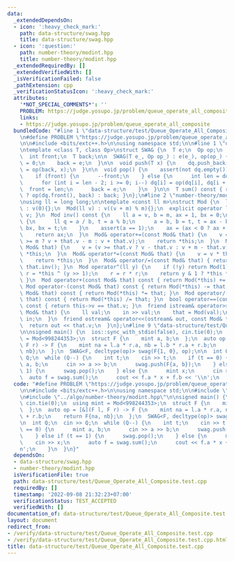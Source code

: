 ```yaml
---
data:
  _extendedDependsOn:
  - icon: ':heavy_check_mark:'
    path: data-structure/swag.hpp
    title: data-structure/swag.hpp
  - icon: ':question:'
    path: number-theory/modint.hpp
    title: number-theory/modint.hpp
  _extendedRequiredBy: []
  _extendedVerifiedWith: []
  _isVerificationFailed: false
  _pathExtension: cpp
  _verificationStatusIcon: ':heavy_check_mark:'
  attributes:
    '*NOT_SPECIAL_COMMENTS*': ''
    PROBLEM: https://judge.yosupo.jp/problem/queue_operate_all_composite
    links:
    - https://judge.yosupo.jp/problem/queue_operate_all_composite
  bundledCode: "#line 1 \"data-structure/test/Queue_Operate_All_Composite.test.cpp\"\
    \n#define PROBLEM \"https://judge.yosupo.jp/problem/queue_operate_all_composite\"\
    \n\n#include <bits/extc++.h>\n\nusing namespace std;\n\n#line 1 \"data-structure/swag.hpp\"\
    \ntemplate <class T, class Op>\nstruct SWAG {\n  T e;\n  Op op;\n  deque<T> dq;\n\
    \  int front;\n  T back;\n\n  SWAG(T e_, Op op_) : e(e_), op(op_) {\n    front\
    \ = 0;\n    back = e;\n  }\n\n  void push(T x) {\n    dq.push_back(x);\n    back\
    \ = op(back, x);\n  }\n\n  void pop() {\n    assert(not dq.empty());\n    dq.pop_front();\n\
    \    if (front) {\n      --front;\n    } else {\n      int len = dq.size();\n\
    \      for (int i = len - 2; i >= 0; i--) dq[i] = op(dq[i], dq[i + 1]);\n    \
    \  front = len;\n      back = e;\n    }\n  }\n\n  T sum() const { return front\
    \ ? op(dq.front(), back) : back; }\n};\n#line 2 \"number-theory/modint.hpp\"\n\
    \nusing ll = long long;\n\ntemplate <const ll m>\nstruct Mod {\n  ll v;\n\n  Mod()\
    \ : v(0){};\n  Mod(ll v) : v((v + m) % m){};\n  explicit operator ll() { return\
    \ v; }\n  Mod inv() const {\n    ll a = v, b = m, ax = 1, bx = 0;\n    while (b)\
    \ {\n      ll q = a / b, t = a % b;\n      a = b, b = t, t = ax - bx * q, ax =\
    \ bx, bx = t;\n    }\n    assert(a == 1);\n    ax = (ax < 0 ? ax + m : ax);\n\
    \    return ax;\n  }\n  Mod& operator+=(const Mod& that) {\n    v = (v + that.v\
    \ >= m ? v + that.v - m : v + that.v);\n    return *this;\n  }\n  Mod& operator-=(const\
    \ Mod& that) {\n    v = (v >= that.v ? v - that.v : v + m - that.v);\n    return\
    \ *this;\n  }\n  Mod& operator*=(const Mod& that) {\n    v = v * that.v % m;\n\
    \    return *this;\n  }\n  Mod& operator/=(const Mod& that) { return (*this) *=\
    \ that.inv(); }\n  Mod operator^(ll y) {\n    if (!y) return Mod(1);\n    Mod\
    \ r = *this ^ (y >> 1);\n    r = r * r;\n    return y & 1 ? *this * r : r;\n \
    \ }\n  Mod operator+(const Mod& that) const { return Mod(*this) += that; }\n \
    \ Mod operator-(const Mod& that) const { return Mod(*this) -= that; }\n  Mod operator*(const\
    \ Mod& that) const { return Mod(*this) *= that; }\n  Mod operator/(const Mod&\
    \ that) const { return Mod(*this) /= that; }\n  bool operator==(const Mod& that)\
    \ const { return this->v == that.v; }\n  friend istream& operator>>(istream& in,\
    \ Mod& that) {\n    ll val;\n    in >> val;\n    that = Mod(val);\n    return\
    \ in;\n  }\n  friend ostream& operator<<(ostream& out, const Mod& that) {\n  \
    \  return out << that.v;\n  }\n};\n#line 9 \"data-structure/test/Queue_Operate_All_Composite.test.cpp\"\
    \n\nsigned main() {\n  ios::sync_with_stdio(false), cin.tie(0);\n  using mint\
    \ = Mod<998244353>;\n  struct F {\n    mint a, b;\n  };\n  auto op = [&](F l,\
    \ F r) -> F {\n    mint na = l.a * r.a, nb = l.b * r.a + r.b;\n    return F{na,\
    \ nb};\n  };\n  SWAG<F, decltype(op)> swag(F{1, 0}, op);\n\n  int Q;\n  cin >>\
    \ Q;\n  while (Q--) {\n    int t;\n    cin >> t;\n    if (t == 0) {\n      mint\
    \ a, b;\n      cin >> a >> b;\n      swag.push(F{a, b});\n    } else if (t ==\
    \ 1) {\n      swag.pop();\n    } else {\n      mint x;\n      cin >> x;\n    \
    \  auto f = swag.sum();\n      cout << f.a * x + f.b << '\\n';\n    }\n  }\n}\n"
  code: "#define PROBLEM \"https://judge.yosupo.jp/problem/queue_operate_all_composite\"\
    \n\n#include <bits/extc++.h>\n\nusing namespace std;\n\n#include \"../algo/data-structure/swag.hpp\"\
    \n#include \"../algo/number-theory/modint.hpp\"\n\nsigned main() {\n  ios::sync_with_stdio(false),\
    \ cin.tie(0);\n  using mint = Mod<998244353>;\n  struct F {\n    mint a, b;\n\
    \  };\n  auto op = [&](F l, F r) -> F {\n    mint na = l.a * r.a, nb = l.b * r.a\
    \ + r.b;\n    return F{na, nb};\n  };\n  SWAG<F, decltype(op)> swag(F{1, 0}, op);\n\
    \n  int Q;\n  cin >> Q;\n  while (Q--) {\n    int t;\n    cin >> t;\n    if (t\
    \ == 0) {\n      mint a, b;\n      cin >> a >> b;\n      swag.push(F{a, b});\n\
    \    } else if (t == 1) {\n      swag.pop();\n    } else {\n      mint x;\n  \
    \    cin >> x;\n      auto f = swag.sum();\n      cout << f.a * x + f.b << '\\\
    n';\n    }\n  }\n}"
  dependsOn:
  - data-structure/swag.hpp
  - number-theory/modint.hpp
  isVerificationFile: true
  path: data-structure/test/Queue_Operate_All_Composite.test.cpp
  requiredBy: []
  timestamp: '2022-09-08 21:32:23+07:00'
  verificationStatus: TEST_ACCEPTED
  verifiedWith: []
documentation_of: data-structure/test/Queue_Operate_All_Composite.test.cpp
layout: document
redirect_from:
- /verify/data-structure/test/Queue_Operate_All_Composite.test.cpp
- /verify/data-structure/test/Queue_Operate_All_Composite.test.cpp.html
title: data-structure/test/Queue_Operate_All_Composite.test.cpp
---
```

